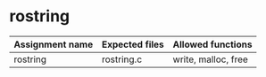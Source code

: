 # rostring

| Assignment name | Expected files | Allowed functions |
| --------------- | -------------  | ----------------- |
| rostring        | rostring.c     | write, malloc, free             |
